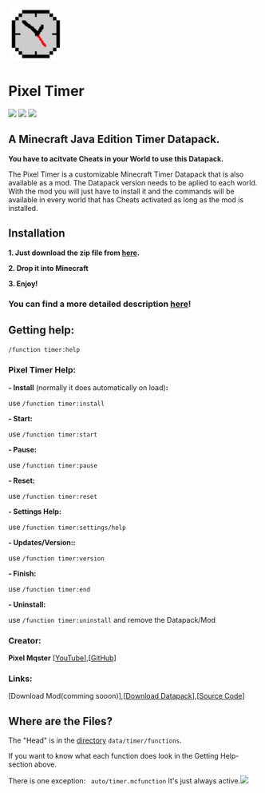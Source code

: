 <img src="https://raw.githubusercontent.com/Pixel-Master/Pixel-Timer/main/pack.png" width="110">

# Pixel Timer

[<img src="https://github.githubassets.com/images/modules/logos_page/GitHub-Mark.png" width="50">](https://github.com/pixel-master/pixel-timer)
[<img src="https://cdn.pixabay.com/photo/2016/12/18/13/44/download-1915749_960_720.png" width="50">](https://github.com/Pixel-Master/Pixel-Timer/realeases)
[<img src="https://yt3.ggpht.com/584JjRp5QMuKbyduM_2k5RlXFqHJtQ0qLIPZpwbUjMJmgzZngHcam5JMuZQxyzGMV5ljwJRl0Q=s88-c-k-c0x00ffffff-no-rj" width="60">](https://www.youtube.com/PixelMasterMC)

## A Minecraft Java Edition Timer Datapack.
**You have to acitvate Cheats in your World to use this Datapack.**

The Pixel Timer is a customizable Minecraft Timer Datapack that is also available as a mod.
The Datapack version needs to be aplied to each world.
With the mod you will just have to install it and the commands will be available in every world that has Cheats activated as long as the mod is installed.

## Installation

**1. Just download the zip file from [here](https://github.com/Pixel-Master/Pixel-Timer/).**

**2. Drop it into Minecraft**

**3. Enjoy!**
 
### You can find a more detailed description [here](https://github.com/Pixel-Master/Pixel-Timer/tree/main/Install.md)!
 
## Getting help:
`/function timer:help`
###    Pixel Timer Help: 

**- Install**  (normally it does automatically on load)**:**

 use `/function timer:install`
 
**- Start:**

 use `/function timer:start`
 
**- Pause:**

 use `/function timer:pause`
 
**- Reset:**
 
 use `/function timer:reset`
 
**- Settings Help:**

 use `/function timer:settings/help`
 
**- Updates/Version::**
 
 use `/function timer:version`
 
 
**- Finish:**

 use `/function timer:end`
 
**- Uninstall:**

 use `/function timer:uninstall` and remove the Datapack/Mod
 
### Creator:

 **Pixel Mqster** [[YouTube](YouTube.com/PixelMqsterMC)],[[GitHub](https://github.com/Pixel-Master)]
 
### Links:

 [Download Mod(comming sooon)],[[Download Datapack](https://github.com/Pixel-Master/Pixel-Timer/archive/refs/heads/main.zip)],[[Source Code](https://github.com/Pixel-Master/Pixel-Timer)]
##  Where are the Files?
The "Head" is in the [directory](https://github.com/Pixel-Master/Pixel-Timer/tree/main/data/timer/functions) `data/timer/functions`.

If you want to know what each function does look in the Getting Help-section above.

There is one exception: ` auto/timer.mcfunction` It's just always active.![](![]())
